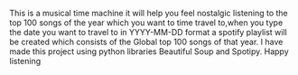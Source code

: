 This is a musical time machine it will help you feel nostalgic listening to the top 100 songs of the year which you want to time travel to,when you type the date you want to travel to in YYYY-MM-DD format a spotify playlist will be created which consists of the Global top 100 songs of that year.
I have made this project using python libraries Beautiful Soup and Spotipy.
Happy listening
